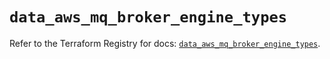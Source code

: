 # `data_aws_mq_broker_engine_types`

Refer to the Terraform Registry for docs: [`data_aws_mq_broker_engine_types`](https://registry.terraform.io/providers/hashicorp/aws/6.5.0/docs/data-sources/mq_broker_engine_types).
